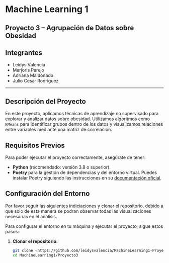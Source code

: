 # Machine Learning 1
## Proyecto 3 – Agrupación de Datos sobre Obesidad

## Integrantes
* Leidys Valencia
* Marjoris Parejo
* Adriana Maldonado
* Julio Cesar Rodriguez

---

## Descripción del Proyecto

En este proyecto, aplicamos técnicas de aprendizaje no supervisado para explorar y analizar datos sobre obesidad. Utilizamos algoritmos como `KMeans` para identificar grupos dentro de los datos y visualizamos relaciones entre variables mediante una matriz de correlación.

## Requisitos Previos

Para poder ejecutar el proyecto correctamente, asegúrate de tener:
- **Python** (recomendado: versión 3.8 o superior).
- **Poetry** para la gestión de dependencias y del entorno virtual. Puedes instalar Poetry siguiendo las instrucciones en su [documentación oficial](https://python-poetry.org/docs/).

## Configuración del Entorno 

Por favor seguir las siguientes indiciaciones y clonar el repositorio, debido a que solo de esta manera se podran observar todas las visualizaciones necesarias en el análisis.

Para configurar el entorno en tu máquina y ejecutar el proyecto, sigue estos pasos:

1. **Clonar el repositorio**:
   ```bash
   git clone <https://github.com/leidysvalencia/MachineLearning1-Proyecto-final.git>
   cd MachineLearning1/Proyecto3
